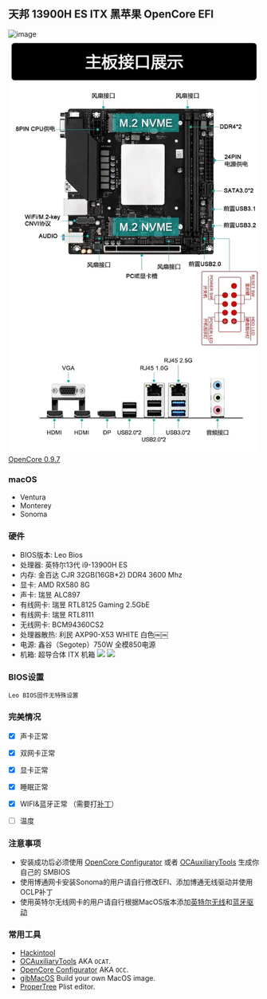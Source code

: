 ## 天邦 13900H ES ITX 黑苹果 OpenCore EFI

![image](Screenshot/Motherbord.jpg)
![image](Screenshot/un2.webp)
[OpenCore 0.9.7](https://github.com/acidanthera/OpenCorePkg)


### macOS

- Ventura
- Monterey
- Sonoma


### 硬件

- BIOS版本: Leo Bios
- 处理器: 英特尔13代 i9-13900H ES
- 内存: 金百达 CJR 32GB(16GB*2) DDR4 3600 Mhz
- 显卡: AMD RX580 8G
- 声卡: 瑞昱 ALC897
- 有线网卡: 瑞昱 RTL8125 Gaming 2.5GbE
- 有线网卡: 瑞昱 RTL8111
- 无线网卡: BCM94360CS2
- 处理器散热: 利民 AXP90-X53 WHITE 白色￼￼
- 电源: 鑫谷（Segotep）750W 全模850电源
- 机箱: 超导合体 ITX 机箱
![](https://cdn.jsdelivr.net/gh/igeekbb/OSS@main/2024/202401031449361.jpeg)
![](https://cdn.jsdelivr.net/gh/igeekbb/OSS@main/2024/202401031450458.jpeg)
### BIOS设置

```
Leo BIOS固件无特殊设置
```
### 完美情况
- [x] 声卡正常
- [x] 双网卡正常
- [x] 显卡正常
- [x] 睡眠正常
- [x] WIFI&蓝牙正常 （需要打[补丁](https://www.igeekbb.com/2023/09/27/Hackintoswifi/)）
- [ ] 温度



### 注意事项

 - 安装成功后必须使用 [OpenCore Configurator](https://mackie100projects.altervista.org/opencore-configurator/) 或者 [OCAuxiliaryTools](https://github.com/ic005k/OCAuxiliaryTools) 生成你自己的 SMBIOS
 - 使用博通网卡安装Sonoma的用户请自行修改EFI、添加博通无线驱动并使用OCLP补丁
 - 使用英特尔无线网卡的用户请自行根据MacOS版本添加[英特尔无线](https://hackintosh.club/d/10000015)和[蓝牙驱动](https://hackintosh.club/d/10000017)


### 常用工具

- [Hackintool](https://github.com/headkaze/Hackintool) 
- [OCAuxiliaryTools](https://github.com/ic005k/OCAuxiliaryTools) AKA `OCAT`.
- [OpenCore Configurator](https://mackie100projects.altervista.org/opencore-configurator/) AKA `OCC`.
- [gibMacOS](https://github.com/corpnewt/gibMacOS) Build your own MacOS image.
- [ProperTree](https://github.com/corpnewt/ProperTree) Plist editor.


